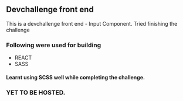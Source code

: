 ## Devchallenge front end
 This is a devchallenge front end - Input Component. Tried finishing the challenge

### Following were used for building

- REACT
- SASS

#### Learnt using SCSS well while completing the challenge.

### YET TO BE HOSTED.